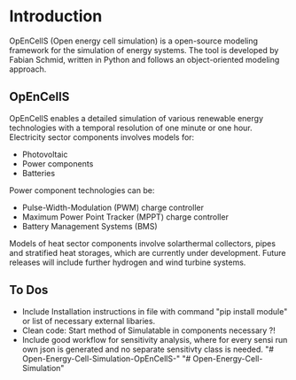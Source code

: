 Introduction
============
OpEnCellS (Open energy cell simulation) is a open-source modeling framework for the simulation of energy systems.
The tool is developed by Fabian Schmid, written in Python and follows an object-oriented modeling approach.


OpEnCellS
---------
OpEnCellS enables a detailed simulation of various renewable energy technologies with a temporal resolution of one minute or one hour.
Electricity sector components involves models for:

 * Photovoltaic
 * Power components
 * Batteries

Power component technologies can be:
 * Pulse-Width-Modulation (PWM) charge controller
 * Maximum Power Point Tracker (MPPT) charge controller
 * Battery Management Systems (BMS)

Models of heat sector components involve solarthermal collectors, pipes and stratified heat storages, which are currently under development.
Future releases will include further hydrogen and wind turbine systems.


To Dos
------
 * Include Installation instructions in file with command "pip install module" or list of necessary external libaries.
 * Clean code: Start method of Simulatable in components necessary ?!
 * Include good workflow for sensitivity analysis, where for every sensi run own json is generated and no separate sensitivty class is needed.
"# Open-Energy-Cell-Simulation-OpEnCellS-" 
"# Open-Energy-Cell-Simulation" 
